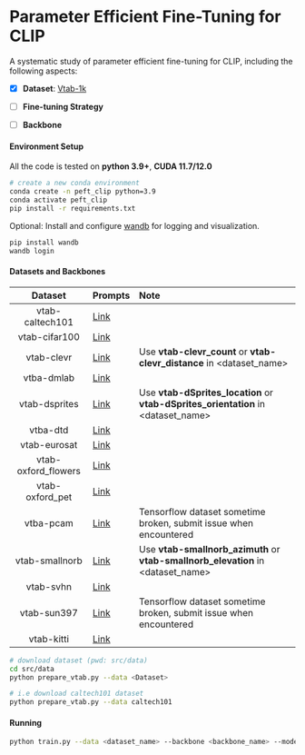 # Parameter Efficient Fine-Tuning for CLIP

A systematic study of parameter efficient fine-tuning for CLIP, including the following aspects:
- [x] **Dataset**: [Vtab-1k](https://google-research.github.io/task_adaptation/)

- [ ] **Fine-tuning Strategy**

- [ ] **Backbone**


#### Environment Setup 
All the code is tested on **python 3.9+**, **CUDA 11.7/12.0**
```bash
# create a new conda environment
conda create -n peft_clip python=3.9
conda activate peft_clip
pip install -r requirements.txt
```

Optional: Install and configure [wandb](https://wandb.ai/site) for logging and visualization.
```bash
pip install wandb
wandb login
```

#### Datasets and Backbones
| Dataset | Prompts | Note
| :---: | :--- | :--- |
| vtab-caltech101 | [Link](/src/data/prompt.md)| |
| vtab-cifar100 | [Link](/src/data/prompt.md)| |
| vtab-clevr | [Link](/src/data/prompt.md) | Use **vtab-clevr_count** or **vtab-clevr_distance** in <dataset_name> |
| vtba-dmlab | [Link](/src/data/prompt.md#vtab-dmlab)| |
| vtab-dsprites | [Link](/src/data/prompt.md)| Use **vtab-dSprites_location** or **vtab-dSprites_orientation** in <dataset_name> |
| vtba-dtd | [Link](/src/data/prompt.md)| |
| vtab-eurosat | [Link](/src/data/prompt.md)| |
| vtab-oxford_flowers | [Link](/src/data/prompt.md)| |
| vtab-oxford_pet |[Link](/src/data/prompt.md)| |
| vtba-pcam | [Link](/src/data/prompt.md#vtab-pcam)| Tensorflow dataset sometime broken, submit issue when encountered |
| vtab-smallnorb | [Link](/src/data/prompt.md)| Use **vtab-smallnorb_azimuth** or **vtab-smallnorb_elevation** in <dataset_name> |
| vtab-svhn | [Link](/src/data/prompt.md)| |
| vtab-sun397 | [Link](/src/data/prompt.md)| Tensorflow dataset sometime broken, submit issue when encountered |
| vtab-kitti | [Link](/src/data/prompt.md#vtab-kitti)| |

```bash
# download dataset (pwd: src/data)
cd src/data
python prepare_vtab.py --data <Dataset>

# i.e download caltech101 dataset
python prepare_vtab.py --data caltech101
```

#### Running
```bash
python train.py --data <dataset_name> --backbone <backbone_name> --model <strategy_name> --type <inferece_type> --shots <num_shots> --seeds <seed>
```

